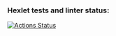 ### Hexlet tests and linter status:
[![Actions Status](https://github.com/Slavakaderkin/ansible-deploy-project-76/workflows/hexlet-check/badge.svg)](https://github.com/Slavakaderkin/ansible-deploy-project-76/actions)